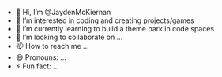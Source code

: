 - 👋 Hi, I’m @JaydenMcKiernan
- 👀 I’m interested in coding and creating projects/games
- 🌱 I’m currently learning to build a theme park in code spaces
- 💞️ I’m looking to collaborate on ...
- 📫 How to reach me ...
- 😄 Pronouns: ...
- ⚡ Fun fact: ...

<!---
JaydenMcKiernan/JaydenMcKiernan is a ✨ special ✨ repository because its `README.md` (this file) appears on your GitHub profile.
You can click the Preview link to take a look at your changes.
--->
